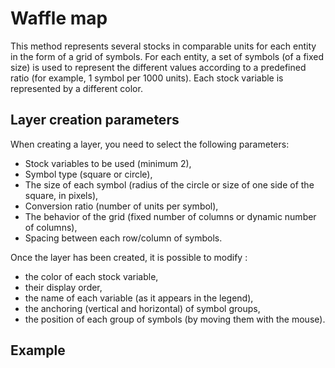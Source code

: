 # Waffle map

This method represents several stocks in comparable units for each entity in the form of a grid of symbols.
For each entity, a set of symbols (of a fixed size) is used to represent the different values according to a
predefined ratio (for example, 1 symbol per 1000 units). Each stock variable is represented by a different color.


## Layer creation parameters

When creating a layer, you need to select the following parameters:

- Stock variables to be used (minimum 2),
- Symbol type (square or circle),
- The size of each symbol (radius of the circle or size of one side of the square, in pixels),
- Conversion ratio (number of units per symbol),
- The behavior of the grid (fixed number of columns or dynamic number of columns),
- Spacing between each row/column of symbols.

Once the layer has been created, it is possible to modify :

- the color of each stock variable,
- their display order,
- the name of each variable (as it appears in the legend),
- the anchoring (vertical and horizontal) of symbol groups,
- the position of each group of symbols (by moving them with the mouse).

## Example

<ZoomImg
    src="/waffle-dynamic.png"
    alt="Example of a waffle map with 2 stock variables and dynamic number of columns"
    caption="Example of a waffle map with 2 stock variables and dynamic number of columns"
/>

<ZoomImg
    src="/waffle-fixed.png"
    alt="Example of a waffle map with 2 stock variables and fixed number of columns"
    caption="Example of a waffle map with 2 stock variables and fixed number of columns"
/>
